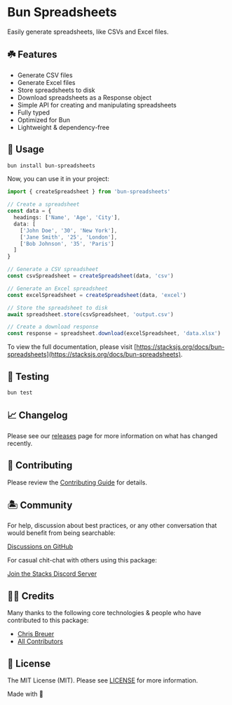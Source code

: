 # Bun Spreadsheets

Easily generate spreadsheets, like CSVs and Excel files.

## ☘️ Features

- Generate CSV files
- Generate Excel files
- Store spreadsheets to disk
- Download spreadsheets as a Response object
- Simple API for creating and manipulating spreadsheets
- Fully typed
- Optimized for Bun
- Lightweight & dependency-free

## 🤖 Usage

```bash
bun install bun-spreadsheets
```

Now, you can use it in your project:

```ts
import { createSpreadsheet } from 'bun-spreadsheets'

// Create a spreadsheet
const data = {
  headings: ['Name', 'Age', 'City'],
  data: [
    ['John Doe', '30', 'New York'],
    ['Jane Smith', '25', 'London'],
    ['Bob Johnson', '35', 'Paris']
  ]
}

// Generate a CSV spreadsheet
const csvSpreadsheet = createSpreadsheet(data, 'csv')

// Generate an Excel spreadsheet
const excelSpreadsheet = createSpreadsheet(data, 'excel')

// Store the spreadsheet to disk
await spreadsheet.store(csvSpreadsheet, 'output.csv')

// Create a download response
const response = spreadsheet.download(excelSpreadsheet, 'data.xlsx')
```

To view the full documentation, please visit [https://stacksjs.org/docs/bun-spreadsheets](https://stacksjs.org/docs/bun-spreadsheets).

## 🧪 Testing

```bash
bun test
```

## 📈 Changelog

Please see our [releases](https://github.com/stacksjs/stacks/releases) page for more information on what has changed recently.

## 🚜 Contributing

Please review the [Contributing Guide](https://github.com/stacksjs/contributing) for details.

## 🏝 Community

For help, discussion about best practices, or any other conversation that would benefit from being searchable:

[Discussions on GitHub](https://github.com/stacksjs/stacks/discussions)

For casual chit-chat with others using this package:

[Join the Stacks Discord Server](https://discord.gg/stacksjs)

## 🙏🏼 Credits

Many thanks to the following core technologies & people who have contributed to this package:

- [Chris Breuer](https://github.com/chrisbbreuer)
- [All Contributors](../../contributors)

## 📄 License

The MIT License (MIT). Please see [LICENSE](https://github.com/stacksjs/stacks/tree/main/LICENSE.md) for more information.

Made with 💙
